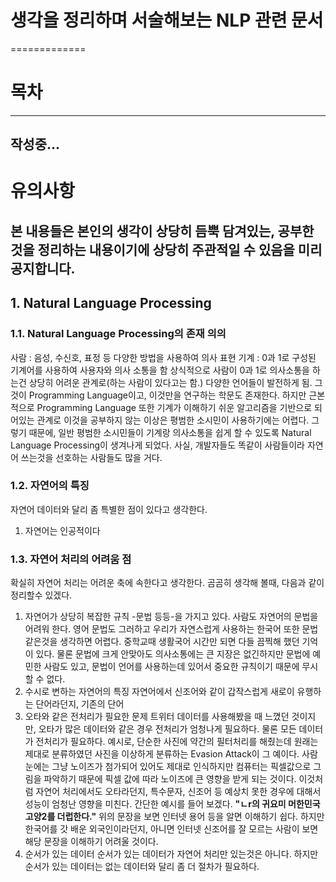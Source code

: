 # 생각을 정리하며 서술해보는 NLP 관련 문서
=============
# 목차
-------------
작성중...
-------------
# 유의사항
본 내용들은 본인의 생각이 상당히 듬뿍 담겨있는, 공부한 것을 정리하는 내용이기에 상당히 주관적일 수 있음을 미리 공지합니다.
-------------
## 1. Natural Language Processing
### 1.1. Natural Language Processing의 존재 의의
사람 : 음성, 수신호, 표정 등 다양한 방법을 사용하여 의사 표현
기계 : 0과 1로 구성된 기계어를 사용하여 사용자와 의사 소통을 함
상식적으로 사람이 0과 1로 의사소통을 하는건 상당히 어려운 관계로(하는 사람이 있다고는 함.) 다양한 언어들이 발전하게 됨. 그것이 Programming Language이고, 이것만을 연구하는 학문도 존재한다.
하지만 근본적으로 Programming Language 또한 기계가 이해하기 쉬운 알고리즘을 기반으로 되어있는 관계로 이것을 공부하지 않는 이상은 평범한 소시민이 사용하기에는 어렵다.
그렇기 때문에, 일반 평범한 소시민들이 기계랑 의사소통을 쉽게 할 수 있도록 Natural Language Processing이 생겨나게 되었다. 사실, 개발자들도 똑같이 사람들이라 자연어 쓰는것을 선호하는 사람들도 많을 거다.
### 1.2. 자연어의 특징
자연어 데이터와 달리 좀 특별한 점이 있다고 생각한다.
1. 자연어는 인공적이다
### 1.3. 자연어 처리의 어려움 점
확실히 자연어 처리는 어려운 축에 속한다고 생각한다. 곰곰히 생각해 볼때, 다음과 같이 정리할수 있겠다.
1. 자연어가 상당히 복잡한 규칙 -문법 등등-을 가지고 있다.
사람도 자연어의 문법을 어려워 한다. 영어 문법도 그러하고 우리가 자연스럽게 사용하는 한국어 또한 문법같은것을 생각하면 어렵다. 중학교때 생활국어 시간만 되면 다들 끔찍해 했던 기억이 있다.
물론 문법에 크게 안맞아도 의사소통에는 큰 지장은 없긴하지만 문법에 예민한 사람도 있고, 문법이 언어를 사용하는데 있어서 중요한 규칙이기 때문에 무시할 수 없다.
2. 수시로 변하는 자연어의 특징
자연어에서 신조어와 같이 갑작스럽게 새로이 유행하는 단어라던지, 기존의 단어
3. 오타와 같은 전처리가 필요한 문제
트위터 데이터를 사용해봤을 때 느꼈던 것이지만, 오타가 많은 데이터와 같은 경우 전처리가 엄청나게 필요하다. 물론 모든 데이터가 전처리가 필요하다. 예시로, 단순한 사진에 약간의 필터처리를 해줬는데 원래는 제대로 분류하였던 사진을 이상하게 분류하는 Evasion Attack이 그 예이다. 사람눈에는 그냥 노이즈가 첨가되어 있어도 제대로 인식하지만
컴퓨터는 픽셀값으로 그림을 파악하기 때문에 픽셀 값에 따라 노이즈에 큰 영향을 받게 되는 것이다. 이것처럼 자연어 처리에서도 오타라던지, 특수문자, 신조어 등 예상치 못한 경우에 대해서 성능이 엄청난 영향을 미친다.
간단한 예시를 들어 보겠다.
**"ㄴr의 귀요미 머한민국 고양2를 더럽한다."**
위의 문장을 보면 인터넷 용어 등을 알면 이해하기 쉽다. 하지만 한국어를 갓 배운 외국인이라던지, 아니면 인터넷 신조어를 잘 모르는 사람이 보면 해당 문장을 이해하기 어려울 것이다. 
4. 순서가 있는 데이터
순서가 있는 데이터가 자연어 처리만 있는것은 아니다. 하지만 순서가 있는 데이터는 없는 데이터와 달리 좀 더 절차가 필요하다.